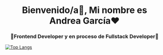 <h1 align="center">Bienvenido/a👋, Mi nombre es Andrea García❤️</h1>
<h3 align="center">🔷Frontend Developer y en proceso de Fullstack Developer🔷</h3>

[![Top Langs](https://github-readme-stats.vercel.app/api/top-langs/?username=anddysumpter&layout=compact)](https://github.com/anddysumpter)